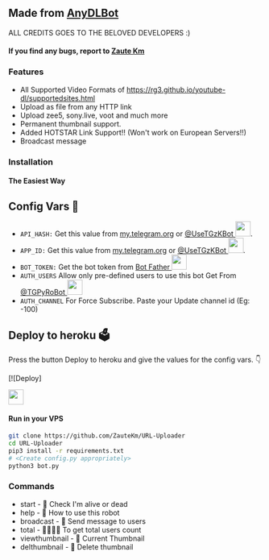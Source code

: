 ## Made from [AnyDLBot](https://telegram.dog/AnyDLBot)

ALL CREDITS GOES TO THE BELOVED DEVELOPERS :)

#### If you find any bugs, report to [Zaute Km](https://t.me/iZaute/5)

### Features

- All Supported Video Formats of https://rg3.github.io/youtube-dl/supportedsites.html
- Upload as file from any HTTP link
- Upload zee5, sony.live, voot and much more
- Permanent thumbnail support.
- Added HOTSTAR Link Support!!  (Won't work on European Servers!!)
- Broadcast message


### Installation

#### The Easiest Way

## Config Vars 🤖

- `API_HASH:` Get this value from [my.telegram.org](https://my.telegram.org) or [@UseTGzKBot <img src="https://telegra.ph/file/23d7c928f000aee982a4a.jpg" width="30" height="30">](https://telegram.dog/UseTGzKbot).
- `APP_ID:` Get this value from [my.telegram.org](https://my.telegram.org) or [@UseTGzKBot <img src="https://telegra.ph/file/23d7c928f000aee982a4a.jpg" width="30" height="30">](https://telegram.dog/UseTGzKbot).
- `BOT_TOKEN:` Get the bot token from [Bot Father <img src="https://telegra.ph/file/8d80c13110506bf1cb58e.jpg" width="30" height="30">](https://telegram.dog/BotFather)
- `AUTH_USERS` Allow only pre-defined users to use this bot Get From [@TGPyRoBot <img src="https://telegra.ph/file/14f9e7c35e646c249ddd3.jpg" width="30" height="30">](https://telegram.dog/TGPyRoBot)
- `AUTH_CHANNEL` For Force Subscribe. Paste your Update channel id (Eg: -100)

## Deploy to heroku 🗳
Press the button Deploy to heroku and give the values for the config vars. 👇

[![Deploy]
<a href="https://heroku.com/deploy?template=https://github.com/Adarshpandeyji/URL-Uploader">

<img height="30px" src="https://img.shields.io/badge/Deploy%20To%20Heroku-blueviolet?style=for-the-badge&logo=heroku">

  </a>


#### Run in your VPS
```sh
git clone https://github.com/ZauteKm/URL-Uploader
cd URL-Uploader
pip3 install -r requirements.txt
# <Create config.py appropriately>
python3 bot.py
```

### Commands

* start - 👻 Check I'm alive or dead
* help - 📝 How to use this robot
* broadcast - 💌 Send message to users
* total - 👨‍👨‍👦‍👦 To get total users count
* viewthumbnail - 🌌 Current Thumbnail
* delthumbnail - 🎇 Delete thumbnail
